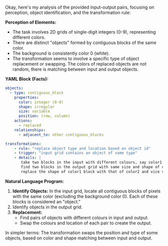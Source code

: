 Okay, here's my analysis of the provided input-output pairs, focusing on perception, object identification, and the transformation rule:

**Perception of Elements:**

*   The task involves 2D grids of single-digit integers (0-9), representing different colors.
*   There are distinct "objects" formed by contiguous blocks of the same color.
*   The background is consistently color 0 (white).
*   The transformation seems to involve a specific type of object replacement or swapping. The colors of replaced objects are not random, there is matching between input and output objects.

**YAML Block (Facts):**


```yaml
objects:
  - type: contiguous_block
    properties:
      color: integer (0-9)
      shape: irregular
      size: variable
      position: (row, column)
    actions:
      - replaced
    relationships:
      - adjacent_to: other contiguous_blocks

transformations:
    - rule: "replace object type and location based on object id"
    - trigger: "input grid contains an object of some type"
    - details: |
       take two blocks in the input with different colours, say color1 and color2
       find two blocks in the output grid with same size and shape of color1 and color2 in the input
       replace the shape of color1 block with that of color2 and vice versa

```


**Natural Language Program:**

1.  **Identify Objects:** In the input grid, locate all contiguous blocks of pixels with the same color (excluding the background color 0). Each of these blocks is considered an "object."
2. Identify objects in the output grid.
3.  **Replacement:**
    *   Find pairs of objects with different colours in input and output.
    *   Swap the colours and location of each pair to create the output.

In simpler terms: The transformation swaps the position and type of some objects, based on color and shape matching between input and output.
